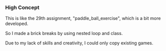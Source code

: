 ### High Concept
This is like the 29th assignment, "paddle_ball_exercise", which is a bit more developed.

So I made a brick breaks by using nested loop and class.

Due to my lack of skills and creativity, I could only copy existing games.
